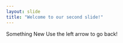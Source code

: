 ```yaml
---
layout: slide
title: "Welcome to our second slide!"
---
```

Something New
Use the left arrow to go back!
